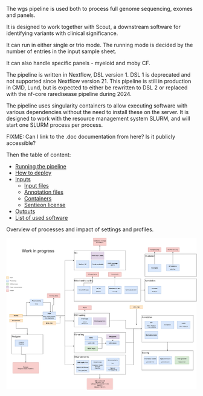 The wgs pipeline is used both to process full genome sequencing, exomes and panels.

It is designed to work together with Scout, a downstream software for identifying variants with clinical significance.

It can run in either single or trio mode. The running mode is decided by the number of entries in the input sample sheet.

It can also handle specific panels - myeloid and moby CF.

The pipeline is written in Nextflow, DSL version 1. DSL 1 is deprecated and not supported since Nextflow version 21. This pipeline is still in production in CMD, Lund, but is expected to either be rewritten to DSL 2 or replaced with the nf-core raredisease pipeline during 2024.

The pipeline uses singularity containers to allow executing software with various dependencies without the need to install these on the server. It is designed to work with the resource management system SLURM, and will start one SLURM process per process.

FIXME: Can I link to the .doc documentation from here? Is it publicly accessible?

Then the table of content:

* [Running the pipeline](2_running_the_pipeline.md)
* [How to deploy](3_how_to_deploy.md)
* [Inputs](4_0_inputs.md)
    * [Input files](4_1_input_files.md)
    * [Annotation files](4_2_annotation_files.md)
    * [Containers](4_3_inputs_containers.md)
    * [Sentieon license](4_4_inputs_sentieon_license.md)
* [Outputs](5_outputs.md)
* [List of used software](6_list_of_all_used_software.md)

Overview of processes and impact of settings and profiles.

![overview_img](img/wgs_overview_200.drawio.png)

